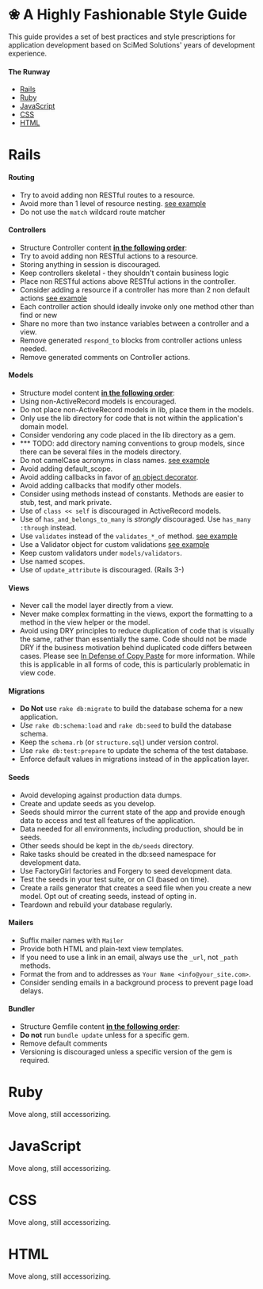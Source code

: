 # ❀ A Highly Fashionable Style Guide

This guide provides a set of best practices and style prescriptions
for application development based on SciMed Solutions' years
of development experience.

#### The Runway

* [Rails](#rails)
* [Ruby](#ruby)
* [JavaScript](#javascript)
* [CSS](#css)
* [HTML](#html)

# Rails

#### Routing

* Try to avoid adding non RESTful routes to a resource.
* Avoid more than 1 level of resource nesting. [see example](samples/nested_routes.md)
* Do not use the `match` wildcard route matcher

#### Controllers

* Structure Controller content **[in the following order](samples/controller.md)**:
* Try to avoid adding non RESTful actions to a resource.
* Storing anything in session is discouraged.
* Keep controllers skeletal - they shouldn't contain business logic
* Place non RESTful actions above RESTful actions in the controller.
* Consider adding a resource if a controller has more than 2 non default actions [see example](samples/restful_controller.md)
* Each controller action should ideally invoke only one method other than find or new
* Share no more than two instance variables between a controller and a view.
* Remove generated `respond_to` blocks from controller actions unless needed.
* Remove generated comments on Controller actions.

#### Models

* Structure model content **[in the following order](samples/model.md)**:
* Using non-ActiveRecord models is encouraged.
* Do not place non-ActiveRecord models in lib, place them in the models.
* Only use the lib directory for code that is not within the application's domain model.
* Consider vendoring any code placed in the lib directory as a gem.
* *** TODO: add directory naming conventions to group models, since there can be
  several files in the models directory.
* Do not camelCase acronyms in class names. [see example](samples/camelcasing.md)
* Avoid adding default_scope.
* Avoid adding callbacks in favor of [an object decorator](samples/callback.md).
* Avoid adding callbacks that modify other models.
* Consider using methods instead of constants. Methods are easier to stub, test, and mark private.
* Use of `class << self` is discouraged in ActiveRecord models.
* Use of `has_and_belongs_to_many` is *strongly* discouraged.  Use `has_many :through` instead.
* Use `validates` instead of the `validates_*_of` method. [see example](samples/validates.md)
* Use a Validator object for custom validations [see example](samples/validator.md)
* Keep custom validators under `models/validators`.
* Use named scopes.
* Use of `update_attribute` is discouraged. (Rails 3-)

#### Views

* Never call the model layer directly from a view.
* Never make complex formatting in the views, export the formatting to
  a method in the view helper or the model.
* Avoid using DRY principles to reduce duplication of code that is visually
  the same, rather than essentially the same. Code should not be made DRY if
  the business motivation behind duplicated code differs between cases. Please see
  [In Defense of Copy Paste](http://zacharyvoase.com/2013/02/08/copypasta/)
  for more information. While this is applicable in all forms of code, this
  is particularly problematic in view code.

#### Migrations

* **Do Not** use `rake db:migrate` to build the database schema for a new application.
* *Use* `rake db:schema:load` and `rake db:seed` to build the database schema.
* Keep the `schema.rb` (or `structure.sql`) under version control.
* Use `rake db:test:prepare` to update the schema of the test database.
* Enforce default values in migrations instead of in the application layer.

#### Seeds

* Avoid developing against production data dumps.
* Create and update seeds as you develop.
* Seeds should mirror the current state of the app and provide enough data to access and test all features of the application.
* Data needed for all environments, including production, should be in seeds.
* Other seeds should be kept in the `db/seeds` directory.
* Rake tasks should be created in the db:seed namespace for development data.
* Use FactoryGirl factories and Forgery to seed development data.
* Test the seeds in your test suite, or on CI (based on time).
* Create a rails generator that creates a seed file when you create a new model. Opt
  out of creating seeds, instead of opting in.
* Teardown and rebuild your database regularly.

#### Mailers

* Suffix mailer names with `Mailer`
* Provide both HTML and plain-text view templates.
* If you need to use a link in an email, always use the `_url`, not `_path` methods.
* Format the from and to addresses as `Your Name <info@your_site.com>`.
* Consider sending emails in a background process to prevent page load delays.

#### Bundler
* Structure Gemfile content **[in the following order](samples/gemfile.md)**:
* **Do not** run `bundle update` unless for a specific gem.
* Remove default comments
* Versioning is discouraged unless a specific version of the gem is required.

# Ruby
Move along, still accessorizing.

# JavaScript
Move along, still accessorizing.

# CSS
Move along, still accessorizing.

# HTML
Move along, still accessorizing.


